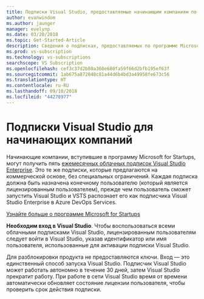 ```yaml
---
title: Подписки Visual Studio, предоставляемые начинающим компаниям по программе Microsoft for Startups
author: evanwindom
ms.author: jaunger
manager: evelynp
ms.date: 03/20/2018
ms.topic: Get-Started-Article
description: Сведения о подписках, предоставляемых по программе Microsoft for Startups.
ms.prod: vs-subscription
ms.technology: vs-subscriptions
searchscope: VS Subscription
ms.openlocfilehash: cef3c37d2b80a360e680fa59f66d2bfb195ef63f
ms.sourcegitcommit: 1ab675a872848c81a44d6b4bd3a49958fe673c56
ms.translationtype: HT
ms.contentlocale: ru-RU
ms.lasthandoff: 09/10/2018
ms.locfileid: "44278977"
---
```

# <a name="visual-studio-subscriptions-offered-to-startups"></a>Подписки Visual Studio для начинающих компаний
Начинающие компании, вступившие в программу Microsoft for Startups, могут получить пять [ежемесячных облачных подписок Visual Studio Enterprise](https://visualstudio.microsoft.com/vs/pricing/). Это те же подписки, которые предлагаются на коммерческой основе, без специальных ограничений. Каждая подписка должна быть назначена конечному пользователю (который является лицензированным пользователем), прежде чем пользователь сможет запустить Visual Studio и VSTS распознает его как подписчика Visual Studio Enterprise в Azure DevOps Services.

[Узнайте больше о программе Microsoft for Startups](https://startups.microsoft.com/program-details/)

**Необходим вход в Visual Studio**. Чтобы воспользоваться всеми облачными подписками Visual Studio, лицензированным пользователям следует войти в Visual Studio, указав идентификатор или имя пользователя, использованные для активации подписки Visual Studio.

Для разблокировки продукта не предоставляются ключи. Вход — это единственный способ запуска Visual Studio. Подписчик Visual Studio может работать автономно в течение 30 дней, затем Visual Studio прекратит работу. При работе в сети Visual Studio время от времени автоматически обновляет состояние лицензии пользователя, чтобы проверить срок действия подписки.